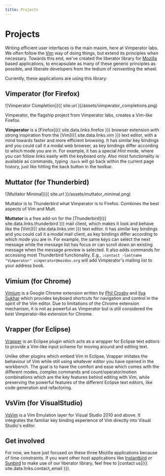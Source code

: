 ```yaml
---
title: Projects
---
```


# Projects

Writing efficient user interfaces is the main maxim, here at Vimperator labs.
We often follow the [Vim](http://www.vim.org/) way of doing things,
but extend its principles when necessary.
Towards this end, we've created the liberator library for
[Mozilla](http://www.mozilla.org/) based applications,
to encapsulate as many of these generic principles as possible,
and liberate developers from the tedium of reinventing the wheel.

Currently, these applications are using this library:

## Vimperator (for Firefox)

![Vimperator Completion]({{ site.url }}/assets/vimperator_completions.png)

Vimperator, the flagship project from Vimperator labs,
creates a Vim-like Firefox.

**Vimperator** is a [Firefox]({{ site.data.links.firefox }}) browser
extension with strong inspiration from the [Vim]({{ site.data.links.vim }})
text editor, with a mind towards faster and more efficient browsing.
It has similar key bindings and you could call it a modal web browser,
as key bindings differ according to which mode you are in.
For example, it has a special *Hint* mode,
where you can follow links easily with the keyboard only.
Also most functionality is available as commands,
typing `:back` will go back within the current page history,
just like hitting the back button in the toolbar.

## Muttator (for Thunderbird)

![Muttator Minimal]({{ site.url }}/assets/muttator_minimal.png)

Muttator is to Thunderbird what Vimperator is to Firefox.
Combines the best aspects of Vim and Mutt.

**Muttator** is a free add-on for the
[Thunderbird]({{ site.data.links.thunderbird }}) mail client,
which makes it look and behave like the [Vim]({{ site.data.links.vim }}) text editor.
It has similar key bindings and you could call it a modal mail client,
as key bindings differ according to which mode you are in.
For example, the same keys can select the next message while the message list
has focus or can scroll down an existing message when the message preview is
selected.
It also adds commands for accessing most Thunderbird functionality.
E.g., `:contact -lastname "Vimperator" vimperator@mozdev.org` will add
Vimperator's mailing list to your address book.

## Vimium (for Chrome)

[Vimium](https://vimium.github.io/) is a Google Chrome extension written by
[Phil Crosby](http://philc.co/) and [Ilya Sukhar](http://ilya.sukhar.com/) which
provides keyboard shortcuts for navigation and control in the spirit of the Vim
editor.
Due to limitations of the Chrome extension mechanism,
it is not as powerful as Vimperator but is still considered the best
Vimperator-like extension for Chrome.

## Vrapper (for Eclipse)

[Vrapper](http://vrapper.sourceforge.net/home/) is an Eclipse plugin which acts
as a wrapper for Eclipse text editors to provide a Vim-like input scheme for
moving around and editing text.

Unlike other plugins which embed Vim in Eclipse,
Vrapper imitates the behaviour of Vim while still using whatever editor you have
opened in the workbench.
The goal is to have the comfort and ease which comes with the different modes,
complex commands and count/operator/motion combinations which are the key
features behind editing with Vim,
while preserving the powerful features of the different Eclipse text editors,
like code generation and refactoring.

## VsVim (for VisualStudio)

[VsVim](https://marketplace.visualstudio.com/items?itemName=JaredParMSFT.VsVim)
is a Vim Emulation layer for Visual Studio 2010 and above.
It integrates the familiar key binding experience of Vim directly into
Visual Studio's editor.

## Get involved

For now, we have just focused on these three Mozilla applications because of
time constraints.
If you want other host applications like
[Instantbird](http://www.instantbird.com/) or
[Sunbird](http://www.mozilla.org/projects/calendar/sunbird/)
to make use of our liberator library, feel free to [contact us]({{ site.data.links.contact_email }}).
